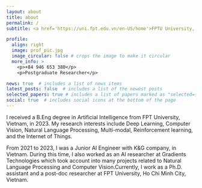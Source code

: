 ```yaml
---
layout: about
title: about
permalink: /
subtitle: <a href='https://uni.fpt.edu.vn/en-US/home'>FPTU University, Ho Chi Minh Campus</a>

profile:
  align: right
  image: prof_pic.jpg
  image_circular: false # crops the image to make it circular
  more_info: >
    <p>+84 946 653 380</p>
    <p>Postgraduate Researcher</p>

news: true  # includes a list of news items
latest_posts: false  # includes a list of the newest posts
selected_papers: true # includes a list of papers marked as "selected={true}"
social: true  # includes social icons at the bottom of the page
---
```


I received a B.Eng degree in Artificial Intelligence from FPT University, Vietnam, in 2023. My research interests include Deep Learning, Computer Vision, Natural Language Processing,  Multi-modal, Reinforcement learning, and the Internet of Things.

From 2021 to 2023, I was a Junior AI Engineer with K&G company, in Vietnam. During this time, I also worked as an AI researcher at Gradients Technologies which took account into many projects related to Natural Language Processing and Computer Vision.Currently, I work as a Ph.D. assistant and a post-doc researcher at FPT University, Ho Chi Minh City, Vietnam.